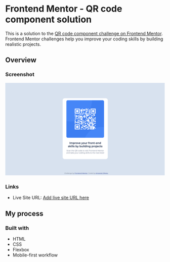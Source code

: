 # Frontend Mentor - QR code component solution

This is a solution to the [QR code component challenge on Frontend Mentor](https://www.frontendmentor.io/challenges/qr-code-component-iux_sIO_H). Frontend Mentor challenges help you improve your coding skills by building realistic projects. 

## Overview

### Screenshot

![screenshot](./images/../design/screenshot.png)

### Links

- Live Site URL: [Add live site URL here](https://your-live-site-url.com)

## My process

### Built with

- HTML
- CSS
- Flexbox
- Mobile-first workflow